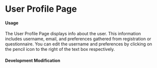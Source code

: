 # User Profile Page

#### Usage

The User Profile Page displays info about the user. This information includes
username, email, and preferences gathered from registration or questionnaire.
You can edit the username and preferences by clicking on the pencil icon to the
right of the text box respectively.

#### Development Modification
